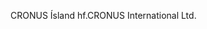 <span data-ttu-id="53c32-101">CRONUS Ísland hf.</span><span class="sxs-lookup"><span data-stu-id="53c32-101">CRONUS International Ltd.</span></span>
